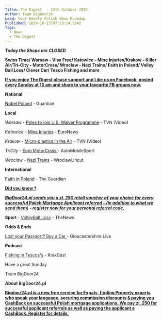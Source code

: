 ```yaml
---
Title: The Digest  - 13th October 2019
Author: Team BigDoor24
Lead: Your Weekly Polish News Roundup
Published: 2019-10-13T07:13:24.514Z
Tags:
  - News
  - The Digest
---
```

_**Today the Shops are CLOSED**_

**Swiss Time/ Warsaw - Visa Free/ Katowice - Mine Injuries/Krakow - Killer Air/Tri-City - MotorCross/ Wroclaw - Nazi Trains/ Faith in Poland/ Volley Ball Loss/ Clever Car/ Tesco Fishing and more**

[**If you enjoy The Digest please support and Like us on Facebook, posted every Sunday at 10 am and share to your favourite FB groups now.**](https://www.facebook.com/bigdoor24/)

<div class="sharethis-inline-share-buttons"></div>

**National**

[Nobel Poland](https://www.theguardian.com/books/2019/oct/10/olga-tokarczuk-the-dreadlocked-feminist-winner-the-nobel-needed?CMP=Share_AndroidApp_Zoho_Mail) - Guardian

**Local**

_Warsaw_ - [Poles to join U.S. Waiver Programme](https://www.tvn24.pl/tvn24-news-in-english,157,m/daniel-fried-former-u-s-ambassador-talks-on-visa-waiver-for-poland,974868.html) - TVN (Video)

_Katowice_ - [Mine Injuries](https://www.euronews.com/2019/10/03/earthquake-injures-17-inside-polish-coal-mine) - EuroNews

_Krakow_  - [Micro-plastics in the Air](https://www.tvn24.pl/tvn24-news-in-english,157,m/poland-microplastics-discovered-in-the-air-in-krakow,974287.html) - TVN (Video)

_TriCity_ -  [Euro MotorCross ](http://www.automobilsport.com/race-categories--24,198548,Gdansk-is-ready-for-action-as-Europes-best-riders-gather-for-Motocross-of-European-Nations,news.htm)- AutoMobileSport

_Wroclaw_ -  [Nazi Trains](http://wroclawuncut.com/2019/10/01/swastikas-hang-at-dworzec-glowny-for-filming-of-historical-movie/) - WroclawUncut 

**International**

[Faith in Poland](https://www.theguardian.com/world/2019/oct/05/family-faith-flag-catholic-religious-right-battle-polands-soul?CMP=Share_AndroidApp_Zoho_Mail) - The Guardian

[**Did you know ?**](https://bigdoor24.pl/)

[_**BigDoor24.pl sends you a zl. 250 retail voucher of your choice for every successful Polish Mortgage Applicant referred - (in addition to what we send them) - register now for your personal referral code.**_](https://bigdoor24.pl/)

**Sport** -  [VolleyBall Loss](https://www.polskieradio.pl/395/7790/Artykul/2377927,Poland-beaten-by-America-in-Volleyball-World-Cup) - TheNews

**Odds & Ends**

[Lost your Passport? Buy a Car ](https://www.gloucestershirelive.co.uk/news/uk-world-news/stag-party-loses-passport-trip-3393462)- Gloucestershire Live

**Podcast**

[Fishing in Tescos's](https://www.krakcast.pl/e/krakcast-%e2%80%93-news-1569938770/) - KrakCast

Have a great Sunday

Team BigDoor24

**About BigDoor24.pl**

[
**Bigdoor24.pl is a new free service for Expats, finding Property experts who speak your language, securing commission discounts & paying you CashBack on successful Polish mortgage applications. We pay zl. 250 for successful applicant referrals as well as paying the applicant a CashBack. Register for details.**](https://bigdoor24.pl/)
